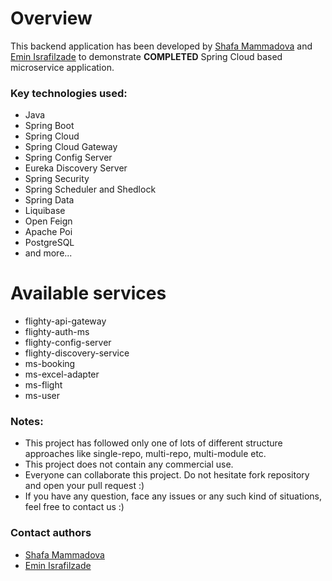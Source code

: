 # Overview

This backend application has been developed by [Shafa Mammadova](https://github.com/shafa00) and [Emin Israfilzade](https://github.com/israfilzadehemin) to demonstrate <strong>COMPLETED</strong> Spring Cloud based microservice 
application.


### Key technologies used:
* Java
* Spring Boot
* Spring Cloud
* Spring Cloud Gateway
* Spring Config Server
* Eureka Discovery Server
* Spring Security
* Spring Scheduler and Shedlock
* Spring Data
* Liquibase
* Open Feign
* Apache Poi
* PostgreSQL
* and more...

# Available services
* flighty-api-gateway
* flighty-auth-ms
* flighty-config-server
* flighty-discovery-service
* ms-booking
* ms-excel-adapter
* ms-flight
* ms-user


### Notes:
- This project has followed only one of lots of different structure approaches like single-repo, multi-repo, 
multi-module etc.
- This project does not contain any commercial use.
- Everyone can collaborate this project. Do not hesitate fork repository and open your pull request :)
- If you have any question, face any issues or any such kind of situations, feel free to contact us :) 

### Contact authors
- [Shafa Mammadova](https://www.linkedin.com/in/shafa-mammadova/)
- [Emin Israfilzade](https://www.linkedin.com/in/eminisra/)
